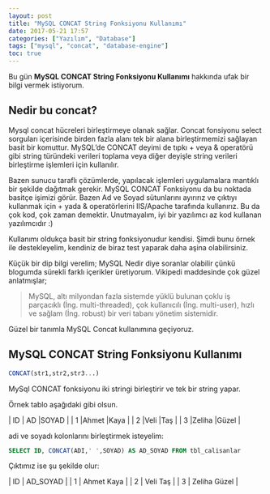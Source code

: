 ```yaml
---
layout: post
title: "MySQL CONCAT String Fonksiyonu Kullanımı"
date: 2017-05-21 17:57
categories: ["Yazılım", "Database"]
tags: ["mysql", "concat", "database-engine"]
toc: true
---
```


Bu gün **MySQL CONCAT String Fonksiyonu Kullanımı** hakkında ufak bir bilgi vermek istiyorum. 

## Nedir bu concat? 
Mysql concat hücreleri birleştirmeye olanak sağlar. Concat fonsiyonu select sorguları içerisinde birden fazla alanı tek bir alana birleştirmemizi sağlayan basit bir komuttur. MySQL’de CONCAT deyimi de tıpkı + veya & operatörü gibi string türündeki verileri toplama veya diğer deyişle string verileri birleştirme işlemleri için kullanılır. 

Bazen sunucu taraflı çözümlerde, yapılacak işlemleri uygulamalara mantıklı bir şekilde dağıtmak gerekir. MySQL CONCAT Fonksiyonu da bu noktada basitçe işimizi görür. Bazen Ad ve Soyad sütunlarını ayırırız ve çıktıyı kullanmak için + yada & operatörlerini IIS/Apache tarafında kullanırız. Bu da çok kod, çok zaman demektir. Unutmayalım, iyi bir yazılımcı az kod kullanan yazılımcıdır :) 

Kullanımı oldukça basit bir string fonksiyonudur kendisi. Şimdi bunu örnek ile destekleyelim, kendiniz de biraz test yaparak daha aşina olabilirsiniz.

Küçük bir dip bilgi verelim; MySQL Nedir diye soranlar olabilir çünkü blogumda sürekli farklı içerikler üretiyorum. Vikipedi maddesinde çok güzel anlatmışlar;

> MySQL, altı milyondan fazla sistemde yüklü bulunan çoklu iş parçacıklı (İng. multi-threaded), çok kullanıcılı (İng. multi-user), hızlı ve sağlam (İng. robust) bir veri tabanı yönetim sistemidir.

Güzel bir tanımla MySQL Concat kullanımına geçiyoruz.

## MySQL CONCAT String Fonksiyonu Kullanımı
```sql
CONCAT(str1,str2,str3...)
```

MySql CONCAT fonksiyonu iki stringi birleştirir ve tek bir string yapar.

Örnek tablo aşağıdaki gibi olsun.

| ID | AD |SOYAD |
| 1 |Ahmet |Kaya |
| 2 |Veli |Taş |
| 3 |Zeliha |Güzel |

adi ve soyadı kolonlarını birleştirmek isteyelim:

```sql
SELECT ID, CONCAT(ADI,' ',SOYAD) AS AD_SOYAD FROM tbl_calisanlar
```

Çıktımız ise şu şekilde olur:

| ID | AD_SOYAD |
| 1 | Ahmet Kaya |
| 2 | Veli Taş |
| 3 | Zeliha Güzel |